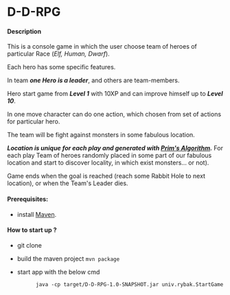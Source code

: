 # D-D-RPG

#### Description

This is a console game in which the user choose team of heroes
of particular Race (_Elf, Human, Dwarf_).

Each hero has some specific features.

In team _**one Hero is a leader**_, and others are team-members.

Hero start game from _**Level 1**_ with 10XP and can improve himself 
up to _**Level 10**_.

In one move character can do one action, which chosen from set of actions
for particular hero.

The team will be fight against monsters in some fabulous location.

_**Location is unique for each play and generated with 
[Prim's Algorithm](https://en.wikipedia.org/wiki/Prim%27s_algorithm).**_
For each play Team of heroes randomly placed in some part of our fabulous location
and start to discover locality, in which exist monsters... or not).

Game ends when the goal is reached (reach some Rabbit Hole to next location),
or when the Team's Leader dies.


#### Prerequisites:
- install [Maven](https://maven.apache.org/download.cgi). 

#### How to start up ?
- git clone
- build the maven project ```mvn package```
- start app with the below cmd
          
            java -cp target/D-D-RPG-1.0-SNAPSHOT.jar univ.rybak.StartGame


